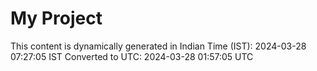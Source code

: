 # My Project

This content is dynamically generated in Indian Time (IST): 2024-03-28 07:27:05 IST
Converted to UTC: 2024-03-28 01:57:05 UTC
